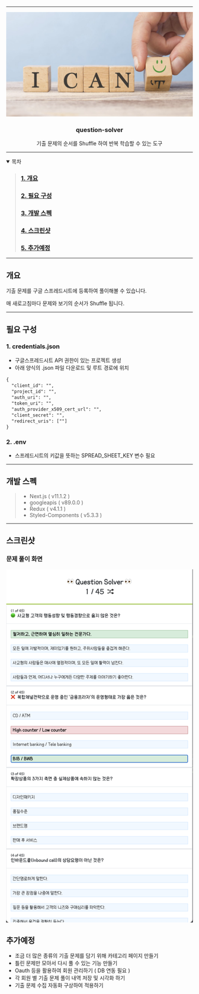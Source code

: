 <!-- 로고 -->

---

<div style="text-align: center">

  <a href="https://github.com/githong-kr/question-solver">
    <img src="images/img.png" alt="ICan"/>
  </a>

### question-solver

기출 문제의 순서를 Shuffle 하여 반복 학습할 수 있는 도구

</div>

---

<!-- TABLE OF CONTENTS -->
<details open="open">
  <summary>목차</summary>

> ### [1. 개요](#개요)
>
> ### [2. 필요 구성](#필요-구성)
>
> ### [3. 개발 스펙](#개발-스펙)
>
> ### [4. 스크린샷](#스크린샷)
>
> ### [5. 추가예정](#추가예정)

</details>

---

<!-- 개요 -->

## 개요

기출 문제를 구글 스프레드시트에 등록하여 풀이해볼 수 있습니다.

매 새로고침마다 문제와 보기의 순서가 Shuffle 됩니다.

---

<!-- 필요 구성 -->

## 필요 구성

### 1. credentials.json

- 구글스프레드시트 API 권한이 있는 프로젝트 생성
- 아래 양식의 .json 파일 다운로드 및 루트 경로에 위치

```
{
  "client_id": "",
  "project_id": "",
  "auth_uri": "",
  "token_uri": "",
  "auth_provider_x509_cert_url": "",
  "client_secret": "",
  "redirect_uris": [""]
}
```

### 2. .env

- 스프레드시트의 키값을 뜻하는 SPREAD_SHEET_KEY 변수 필요

---

<!-- 개발 스펙 -->

## 개발 스펙

> - Next.js ( v11.1.2 )
> - googleapis ( v89.0.0 )
> - Redux ( v4.1.1 )
> - Styled-Components ( v5.3.3 )

---

<!-- 스크린샷 -->

## 스크린샷

### 문제 풀이 화면

<img src="images/question.png" alt="Question"/>

<!-- 추가예정 -->

## 추가예정

- 조금 더 많은 종류의 기출 문제를 담기 위해 카테고리 페이지 만들기
- 틀린 문제만 모아서 다시 풀 수 있는 기능 만들기
- Oauth 등을 활용하여 회원 관리하기 ( DB 연동 필요 )
- 각 회원 별 기출 문제 풀이 내역 저장 및 시각화 하기
- 기출 문제 수집 자동화 구상하여 적용하기
